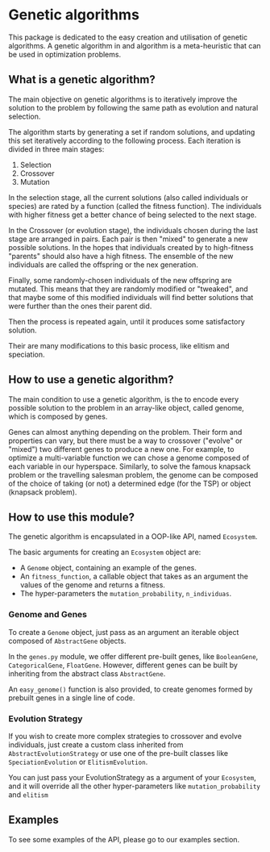 # Genetic algorithms
This package is dedicated to the easy creation and utilisation of genetic algorithms. A genetic algorithm in and algorithm 
is a meta-heuristic that can be used in optimization problems.

## What is a genetic algorithm?
The main objective on genetic algorithms is to iteratively improve the solution to the problem 
by following the same path as evolution and natural selection.

The algorithm starts by generating a set if random solutions, and updating this set iteratively according to the following 
process. Each iteration is divided in three main stages:
1. Selection
2. Crossover
3. Mutation

In the selection stage, all the current solutions (also called individuals or species) are rated by a function (called the fitness function).
The individuals with higher fitness get a better chance of being selected to the next stage.

In the Crossover (or evolution stage), the individuals chosen during the last stage are arranged in pairs.
Each pair is then "mixed" to generate a new possible solutions.
In the hopes that individuals created by to high-fitness "parents" should also have a high fitness.
The ensemble of the new individuals are called the offspring or the nex generation.

Finally, some randomly-chosen individuals of the new offspring are mutated. This means that they are randomly modified or "tweaked",
and that maybe some of this modified individuals will find better solutions that were further than the ones their parent did.

Then the process is repeated again, until it produces some satisfactory solution.

Their are many modifications to this basic process, like elitism and speciation.

## How to use a genetic algorithm?
The main condition to use a genetic algorithm, is the to encode every possible solution to the problem in an array-like object,
called genome, which is composed by genes.

Genes can almost anything depending on the problem. Their form and properties can vary, but there must be a way to crossover ("evolve" or "mixed") two different genes to produce a new one.
For example, to optimize a multi-variable function we can chose a genome composed of each variable in our hyperspace.
Similarly, to solve the famous knapsack problem or the travelling salesman problem, the genome can be composed of the choice of taking (or not) a determined edge (for the TSP) or object (knapsack problem).

## How to use this module?
The genetic algorithm is encapsulated in a OOP-like API, named `Ecosystem`.

The basic arguments for creating an `Ecosystem` object are:
 - A `Genome` object, containing an example of the genes.
 - An `fitness_function`, a callable object that takes as an argument the values of the genome and returns a fitness.
 - The hyper-parameters the `mutation_probability`, `n_individuas`.

### Genome and Genes
To create a `Genome` object, just pass as an argument an iterable object composed of `AbstractGene` objects.

In the `genes.py` module, we offer different pre-built genes, like `BooleanGene`, `CategoricalGene`, `FloatGene`. However, different genes can 
be built by inheriting from the abstract class `AbstractGene`.

An `easy_genome()` function is also provided, to create genomes formed by prebuilt genes in a single line of code.

### Evolution Strategy
If you wish to create more complex strategies to crossover and evolve individuals, just create a custom class inherited from 
`AbstractEvolutionStrategy` or use one of the pre-built classes like `SpeciationEvolution` or `ElitismEvolution`.

You can just pass your EvolutionStrategy as a argument of your `Ecosystem`, and it will override all the other hyper-parameters 
like `mutation_probability` and `elitism`

## Examples
To see some examples of the API, please go to our examples section.